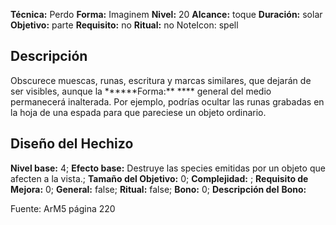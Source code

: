 
**Técnica:** Perdo
**Forma:** Imaginem
**Nivel:** 20
**Alcance:** toque 
**Duración:** solar  
**Objetivo:** parte
**Requisito:** no
**Ritual:** no
NoteIcon: spell




## Descripción 
<p>Obscurece muescas, runas, escritura y marcas similares, que dejarán de ser visibles, aunque la ******Forma:** **** general del medio permanecerá inalterada. Por ejemplo, podrías ocultar las runas grabadas en la hoja de una espada para que pareciese un objeto ordinario.</p>

## Diseño del Hechizo 

**Nivel base:** 4; **Efecto base:** Destruye las species emitidas por un objeto que afecten a la vista.;  **Tamaño del **Objetivo:**** 0; **Complejidad:** ; **Requisito de Mejora:** 0; **General:** false; **Ritual:** false; **Bono:** 0; **Descripción del** **Bono:** 

Fuente: ArM5 página 220